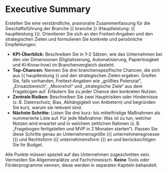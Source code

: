 # Executive Summary

Erstellen Sie eine verständliche, praxisnahe Zusammenfassung für die Geschäftsführung der Branche {{ branche }} (Hauptleistung: {{ hauptleistung }}). Orientieren Sie sich an den Freitext‑Angaben und den strategischen Zielen und formulieren Sie konkrete und persönliche Empfehlungen:

* **KPI‑Überblick:** Beschreiben Sie in 1–2 Sätzen, wie das Unternehmen bei den vier Dimensionen (Digitalisierung, Automatisierung, Papierlosigkeit und KI‑Know‑how) im Branchenvergleich dasteht.
* **Top‑Chancen:** Nennen Sie drei branchenspezifische Chancen, die sich aus {{ hauptleistung }} und den strategischen Zielen ergeben. Greifen Sie, falls vorhanden, Freitext‑Angaben wie „größtes Potenzial“, „Einsatzbereich“, „Moonshot“ und „strategische Ziele“ aus dem Fragebogen auf. Erläutern Sie zu jeder Chance den konkreten Nutzen.
* **Zentrale Risiken:** Beschreiben Sie zwei Hauptrisiken oder Hindernisse (z. B. Datenschutz, Bias, Abhängigkeit von Anbietern) und begründen Sie kurz, warum sie relevant sind.  
* **Nächste Schritte:** Listen Sie drei kurz‑ bis mittelfristige Maßnahmen als nummerierte Liste auf. Für jede Maßnahme: Was ist zu tun, welcher Nutzen wird erwartet und in welchem zeitlichen Rahmen (z. B. „Fragebogen fertigstellen und MVP in 2 Monaten starten“). Passen Sie diese Schritte genau an Unternehmensgröße ({{ unternehmensgroesse }}) und Rechtsform ({{ unternehmensform }}) an und berücksichtigen Sie Ihr Budget.

Alle Punkte müssen speziell auf das Unternehmen zugeschnitten sein. Vermeiden Sie Allgemeinplätze und Fachchinesisch. **Keine** Tools oder Förderprogramme nennen, diese werden in separaten Kapiteln behandelt.
